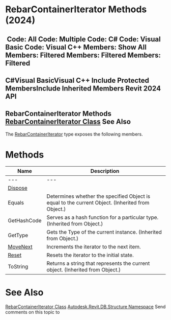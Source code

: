 # RebarContainerIterator Methods (2024)

﻿
 Code: All Code: Multiple Code: C# Code: Visual Basic Code: Visual C++  Members: Show All Members: Filtered Members: Filtered Members: Filtered   
---  
C#Visual BasicVisual C++
Include Protected MembersInclude Inherited Members
Revit 2024 API  
---  
RebarContainerIterator Methods  
[RebarContainerIterator Class](a1aff36e-7cd3-d0b8-f192-c47f4dfb8e7d.md "RebarContainerIterator Class") See Also  
---  
The [RebarContainerIterator](a1aff36e-7cd3-d0b8-f192-c47f4dfb8e7d.md "RebarContainerIterator Class") type exposes the following members.
# Methods
| Name | Description |
| --- | --- |
| --- | --- | --- |
| [Dispose](787bb64b-245f-516d-6741-fe6a38351d8c.md "Dispose Method") |
| Equals | Determines whether the specified Object is equal to the current Object. (Inherited from Object.) |
| GetHashCode | Serves as a hash function for a particular type.  (Inherited from Object.) |
| GetType | Gets the Type of the current instance. (Inherited from Object.) |
| [MoveNext](ecb114df-7832-3d06-4db3-35403ce3cbca.md "MoveNext Method") | Increments the iterator to the next item. |
| [Reset](3e497cae-a95c-ebb7-a4e5-238b471bafc6.md "Reset Method") | Resets the iterator to the initial state. |
| ToString | Returns a string that represents the current object. (Inherited from Object.) |

# See Also
[RebarContainerIterator Class](a1aff36e-7cd3-d0b8-f192-c47f4dfb8e7d.md "RebarContainerIterator Class")
[Autodesk.Revit.DB.Structure Namespace](d586b341-f687-9d90-e96d-255806b7d4fc.md "Autodesk.Revit.DB.Structure Namespace")
Send comments on this topic to 